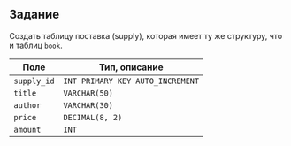 ## Задание

Создать таблицу поставка (supply), которая имеет ту же структуру, что и таблиц `book`.

| Поле | Тип, описание |
|---|---|
|```supply_id```| ```INT PRIMARY KEY AUTO_INCREMENT``` |
|```title```| ```VARCHAR(50)``` |
|```author```| ```VARCHAR(30)``` |
|```price```| ```DECIMAL(8, 2)``` |
|```amount```| ```INT``` |